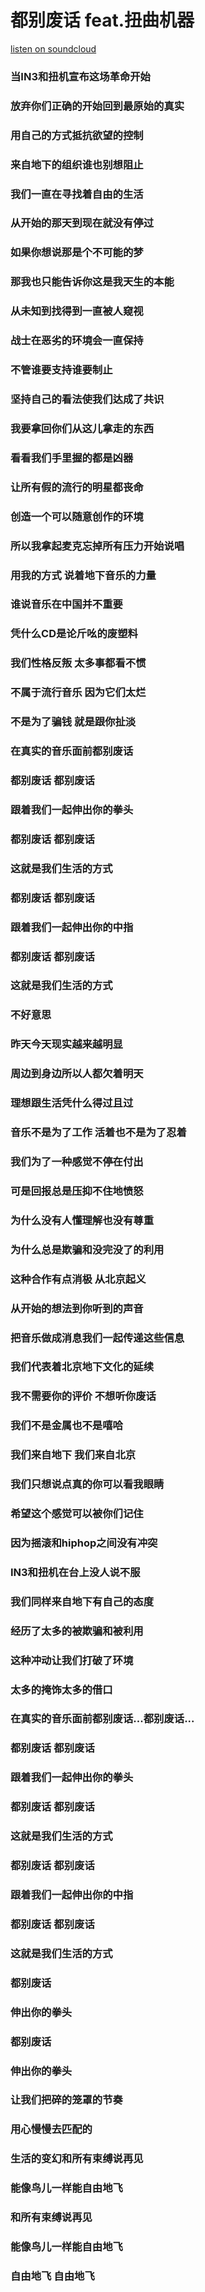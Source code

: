 # 都别废话 feat.扭曲机器

[listen on soundcloud](https://soundcloud.com/ming-yeh-1/in3-feat?in=strong-boston/sets/in3)

### 当IN3和扭机宣布这场革命开始
### 放弃你们正确的开始回到最原始的真实
### 用自己的方式抵抗欲望的控制
### 来自地下的组织谁也别想阻止
### 我们一直在寻找着自由的生活
### 从开始的那天到现在就没有停过
### 如果你想说那是个不可能的梦
### 那我也只能告诉你这是我天生的本能
### 从未知到找得到一直被人窥视
### 战士在恶劣的环境会一直保持
### 不管谁要支持谁要制止
### 坚持自己的看法使我们达成了共识
### 我要拿回你们从这儿拿走的东西
### 看看我们手里握的都是凶器
### 让所有假的流行的明星都丧命
### 创造一个可以随意创作的环境
### 所以我拿起麦克忘掉所有压力开始说唱
### 用我的方式 说着地下音乐的力量
### 谁说音乐在中国并不重要
### 凭什么CD是论斤吆的废塑料
### 我们性格反叛 太多事都看不惯
### 不属于流行音乐 因为它们太烂
### 不是为了骗钱 就是跟你扯淡
### 在真实的音乐面前都别废话
### 都别废话 都别废话
### 跟着我们一起伸出你的拳头
### 都别废话 都别废话
### 这就是我们生活的方式
### 都别废话 都别废话
### 跟着我们一起伸出你的中指
### 都别废话 都别废话
### 这就是我们生活的方式
### 不好意思
### 昨天今天现实越来越明显
### 周边到身边所以人都欠着明天
### 理想跟生活凭什么得过且过
### 音乐不是为了工作 活着也不是为了忍着
### 我们为了一种感觉不停在付出
### 可是回报总是压抑不住地愤怒
### 为什么没有人懂理解也没有尊重
### 为什么总是欺骗和没完没了的利用
### 这种合作有点消极 从北京起义
### 从开始的想法到你听到的声音
### 把音乐做成消息我们一起传递这些信息
### 我们代表着北京地下文化的延续
### 我不需要你的评价 不想听你废话
### 我们不是金属也不是嘻哈
### 我们来自地下 我们来自北京
### 我们只想说点真的你可以看我眼睛
### 希望这个感觉可以被你们记住
### 因为摇滚和hiphop之间没有冲突
### IN3和扭机在台上没人说不服
### 我们同样来自地下有自己的态度
### 经历了太多的被欺骗和被利用
### 这种冲动让我们打破了环境
### 太多的掩饰太多的借口
### 在真实的音乐面前都别废话...都别废话...
### 都别废话 都别废话
### 跟着我们一起伸出你的拳头
### 都别废话 都别废话
### 这就是我们生活的方式
### 都别废话 都别废话
### 跟着我们一起伸出你的中指
### 都别废话 都别废话
### 这就是我们生活的方式
### 都别废话
### 伸出你的拳头
### 都别废话
### 伸出你的拳头
### 让我们把碎的笼罩的节奏
### 用心慢慢去匹配的
### 生活的变幻和所有束缚说再见
### 能像鸟儿一样能自由地飞
### 和所有束缚说再见
### 能像鸟儿一样能自由地飞
### 自由地飞 自由地飞
